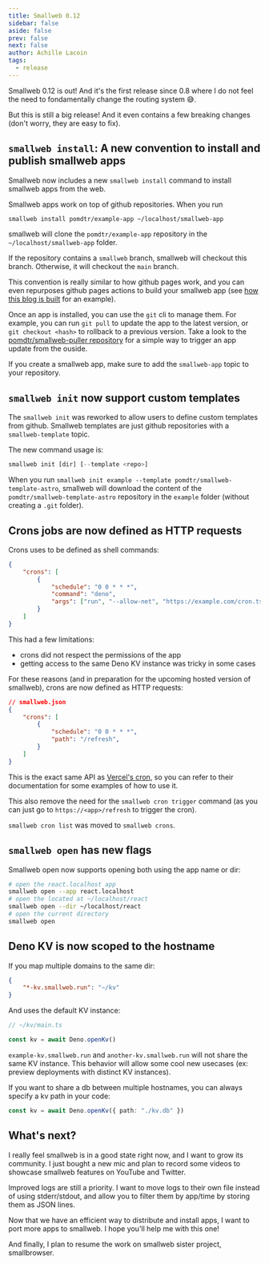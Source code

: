 ```yaml
---
title: Smallweb 0.12
sidebar: false
aside: false
prev: false
next: false
author: Achille Lacoin
tags:
  - release
---
```


Smallweb 0.12 is out! And it's the first release since 0.8 where I do not feel the need to fondamentally change the routing system 😅.

But this is still a big release! And it even contains a few breaking changes (don't worry, they are easy to fix).

## `smallweb install`: A new convention to install and publish smallweb apps

Smallweb now includes a new `smallweb install` command to install smallweb apps from the web.

Smallweb apps work on top of github repositories. When you run

```sh
smallweb install pomdtr/example-app ~/localhost/smallweb-app
```

smallweb will clone the `pomdtr/example-app` repository in the `~/localhost/smallweb-app` folder.

<!-- more -->

If the repository contains a `smallweb` branch, smallweb will checkout this branch. Otherwise, it will checkout the `main` branch.

This convention is really similar to how github pages work, and you can even repurposes github pages actions to build your smallweb app (see [how this blog is built](https://github.com/pomdtr/smallweb-blog/blob/main/.github/workflows/deploy.yml#L24) for an example).

Once an app is installed, you can use the `git` cli to manage them. For example, you can run `git pull` to update the app to the latest version, or `git checkout <hash>` to rollback to a previous version. Take a look to the [pomdtr/smallweb-puller repository](https://github.com/pomdtr/smallweb-puller) for a simple way to trigger an app update from the ouside.

If you create a smallweb app, make sure to add the `smallweb-app` topic to your repository.

## `smallweb init` now support custom templates

The `smallweb init` was reworked to allow users to define custom templates from github. Smallweb templates are just github repositories with a `smallweb-template` topic.

The new command usage is:

```ts
smallweb init [dir] [--template <repo>]
```

When you run `smallweb init example --template pomdtr/smallweb-template-astro`, smallweb will download the content of the `pomdtr/smallweb-template-astro` repository in the `example` folder (without creating a `.git` folder).

## Crons jobs are now defined as HTTP requests

Crons uses to be defined as shell commands:

```json
{
    "crons": [
        {
            "schedule": "0 0 * * *",
            "command": "deno",
            "args": ["run", "--allow-net", "https://example.com/cron.ts"]
        }
    ]
}
```

This had a few limitations:

- crons did not respect the permissions of the app
- getting access to the same Deno KV instance was tricky in some cases

For these reasons (and in preparation for the upcoming hosted version of smallweb), crons are now defined as HTTP requests:

```json
// smallweb.json
{
    "crons": [
        {
            "schedule": "0 0 * * *",
            "path": "/refresh",
        }
    ]
}
```

This is the exact same API as [Vercel's cron](https://vercel.com/guides/how-to-setup-cron-jobs-on-vercel), so you can refer to their documentation for some examples of how to use it.

This also remove the need for the `smallweb cron trigger` command (as you can just go to `https://<app>/refresh` to trigger the cron).

`smallweb cron list` was moved to `smallweb crons`.

## `smallweb open` has new flags

Smallweb open now supports opening both using the app name or dir:

```sh
# open the react.localhost app
smallweb open --app react.localhost
# open the located at ~/localhost/react
smallweb open --dir ~/localhost/react
# open the current directory
smallweb open
```

## Deno KV is now scoped to the hostname

If you map multiple domains to the same dir:

```json
{
    "*-kv.smallweb.run": "~/kv"
}
```

And uses the default KV instance:

```ts
// ~/kv/main.ts

const kv = await Deno.openKv()
```

`example-kv.smallweb.run` and `another-kv.smallweb.run` will not share the same KV instance. This behavior will allow some cool new usecases (ex: preview deployments with distinct KV instances).

If you want to share a db between multiple hostnames, you can always specify a kv path in your code:

```ts
const kv = await Deno.openKv({ path: "./kv.db" })
```

## What's next?

I really feel smallweb is in a good state right now, and I want to grow its community. I just bought a new mic and plan to record some videos to showcase smallweb features on YouTube and Twitter.

Improved logs are still a priority. I want to move logs to their own file instead of using stderr/stdout, and allow you to filter them by app/time by storing them as JSON lines.

Now that we have an efficient way to distribute and install apps, I want to port more apps to smallweb. I hope you'll help me with this one!

And finally, I plan to resume the work on smallweb sister project, smallbrowser.
